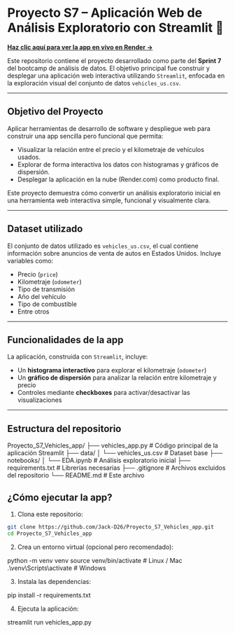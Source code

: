 # Proyecto S7 – Aplicación Web de Análisis Exploratorio con Streamlit 🚗

**[Haz clic aquí para ver la app en vivo en Render →](https://app-exploratory-analysis.onrender.com)**

Este repositorio contiene el proyecto desarrollado como parte del **Sprint 7** del bootcamp de análisis de datos. El objetivo principal fue construir y desplegar una aplicación web interactiva utilizando `Streamlit`, enfocada en la exploración visual del conjunto de datos `vehicles_us.csv`.

---

## Objetivo del Proyecto

Aplicar herramientas de desarrollo de software y despliegue web para construir una app sencilla pero funcional que permita:

- Visualizar la relación entre el precio y el kilometraje de vehículos usados.
- Explorar de forma interactiva los datos con histogramas y gráficos de dispersión.
- Desplegar la aplicación en la nube (Render.com) como producto final.

Este proyecto demuestra cómo convertir un análisis exploratorio inicial en una herramienta web interactiva simple, funcional y visualmente clara.

---

## Dataset utilizado

El conjunto de datos utilizado es `vehicles_us.csv`, el cual contiene información sobre anuncios de venta de autos en Estados Unidos. Incluye variables como:

- Precio (`price`)
- Kilometraje (`odometer`)
- Tipo de transmisión
- Año del vehículo
- Tipo de combustible
- Entre otros

---

## Funcionalidades de la app

La aplicación, construida con `Streamlit`, incluye:

- Un **histograma interactivo** para explorar el kilometraje (`odometer`)
- Un **gráfico de dispersión** para analizar la relación entre kilometraje y precio
- Controles mediante **checkboxes** para activar/desactivar las visualizaciones

---

## Estructura del repositorio

Proyecto_S7_Vehicles_app/ ├── vehicles_app.py # Código principal de la aplicación Streamlit ├── data/ │ └── vehicles_us.csv # Dataset base ├── notebooks/ │ └── EDA.ipynb # Análisis exploratorio inicial ├── requirements.txt # Librerías necesarias ├── .gitignore # Archivos excluidos del repositorio └── README.md # Este archivo

## ¿Cómo ejecutar la app?

1. Clona este repositorio:

```bash
git clone https://github.com/Jack-D26/Proyecto_S7_Vehicles_app.git
cd Proyecto_S7_Vehicles_app
```

2. Crea un entorno virtual (opcional pero recomendado):

python -m venv venv
source venv/bin/activate # Linux / Mac
.\venv\Scripts\activate # Windows

3. Instala las dependencias:

pip install -r requirements.txt

4. Ejecuta la aplicación:

streamlit run vehicles_app.py
